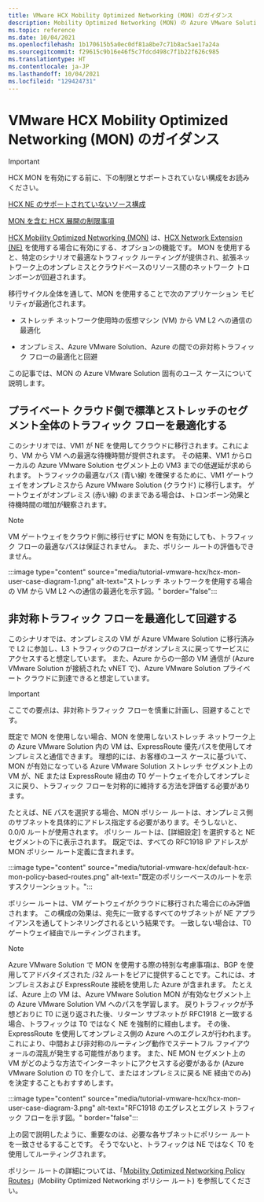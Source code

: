 ```yaml
---
title: VMware HCX Mobility Optimized Networking (MON) のガイダンス
description: Mobility Optimized Networking (MON) の Azure VMware Solution 固有のユース ケースについて説明します。
ms.topic: reference
ms.date: 10/04/2021
ms.openlocfilehash: 1b170615b5a0ec0df81a8be7c71b8ac5ae17a24a
ms.sourcegitcommit: f29615c9b16e46f5c7fdcd498c7f1b22f626c985
ms.translationtype: HT
ms.contentlocale: ja-JP
ms.lasthandoff: 10/04/2021
ms.locfileid: "129424731"
---
```

# <a name="vmware-hcx-mobility-optimized-networking-mon-guidance"></a>VMware HCX Mobility Optimized Networking (MON) のガイダンス

>[!IMPORTANT] 
>HCX MON を有効にする前に、下の制限とサポートされていない構成をお読みください。
>
>[HCX NE のサポートされていないソース構成](https://docs.vmware.com/en/VMware-HCX/4.2/hcx-user-guide/GUID-DBDB4D1B-60B6-4D16-936B-4AC632606909.html)
> 
>[MON を含む HCX 展開の制限事項](https://docs.vmware.com/en/VMware-HCX/4.2/hcx-user-guide/GUID-BEC26054-D560-46D0-98B4-7FF09501F801.html)


[HCX Mobility Optimized Networking (MON)](https://docs.vmware.com/en/VMware-HCX/4.2/hcx-user-guide/GUID-0E254D74-60A9-479C-825D-F373C41F40BC.html) は、[HCX Network Extension (NE)](configure-hcx-network-extension.md) を使用する場合に有効にする、オプションの機能です。 MON を使用すると、特定のシナリオで最適なトラフィック ルーティングが提供され、拡張ネットワーク上のオンプレミスとクラウドベースのリソース間のネットワーク トロンボーンが回避されます。 

移行サイクル全体を通して、MON を使用することで次のアプリケーション モビリティが最適化されます。

- ストレッチ ネットワーク使用時の仮想マシン (VM) から VM L2 への通信の最適化 

- オンプレミス、Azure VMware Solution、Azure の間での非対称トラフィック フローの最適化と回避


この記事では、MON の Azure VMware Solution 固有のユース ケースについて説明します。


## <a name="optimize-traffic-flows-across-standard-and-stretched-segments-on-the-private-cloud-side"></a>プライベート クラウド側で標準とストレッチのセグメント全体のトラフィック フローを最適化する 

このシナリオでは、VM1 が NE を使用してクラウドに移行されます。これにより、VM から VM への最適な待機時間が提供されます。 その結果、VM1 からローカルの Azure VMware Solution セグメント上の VM3 までの低遅延が求められます。 トラフィックの最適なパス (青い線) を確保するために、VM1 ゲートウェイをオンプレミスから Azure VMware Solution (クラウド) に移行します。 ゲートウェイがオンプレミス (赤い線) のままである場合は、トロンボーン効果と待機時間の増加が観察されます。 

>[!NOTE]
>VM ゲートウェイをクラウド側に移行せずに MON を有効にしても、トラフィック フローの最適なパスは保証されません。  また、ポリシー ルートの評価もできません。

:::image type="content" source="media/tutorial-vmware-hcx/hcx-mon-user-case-diagram-1.png" alt-text="ストレッチ ネットワークを使用する場合の VM から VM L2 への通信の最適化を示す図。" border="false":::



## <a name="optimize-and-avoid-asymmetric-traffic-flows"></a>非対称トラフィック フローを最適化して回避する 

このシナリオでは、オンプレミスの VM が Azure VMware Solution に移行済みで L2 に参加し、L3 トラフィックのフローがオンプレミスに戻ってサービスにアクセスすると想定しています。 また、Azure からの一部の VM 通信が (Azure VMware Solution が接続された vNET で)、Azure VMware Solution プライベート クラウドに到達できると想定しています。

>[!IMPORTANT]
>ここでの要点は、非対称トラフィック フローを慎重に計画し、回避することです。 

既定で MON を使用しない場合、MON を使用しないストレッチ ネットワーク上の Azure VMware Solution 内の VM は、ExpressRoute 優先パスを使用してオンプレミスと通信できます。 理想的には、お客様のユース ケースに基づいて、MON が有効になっている Azure VMware Solution ストレッチ セグメント上の VM が、NE または ExpressRoute 経由の T0 ゲートウェイを介してオンプレミスに戻り、トラフィック フローを対称的に維持する方法を評価する必要があります。

たとえば、NE パスを選択する場合、MON ポリシー ルートは、オンプレミス側のサブネットを具体的にアドレス指定する必要があります。そうしないと、0.0/0 ルートが使用されます。 ポリシー ルートは、[詳細設定] を選択すると NE セグメントの下に表示されます。 既定では、すべての RFC1918 IP アドレスが MON ポリシー ルート定義に含まれます。 

:::image type="content" source="media/tutorial-vmware-hcx/default-hcx-mon-policy-based-routes.png" alt-text="既定のポリシーベースのルートを示すスクリーンショット。":::

ポリシー ルートは、VM ゲートウェイがクラウドに移行された場合にのみ評価されます。 この構成の効果は、宛先に一致するすべてのサブネットが NE アプライアンスを通してトンネリングされるという結果です。  一致しない場合は、T0 ゲートウェイ経由でルーティングされます。

>[!NOTE]
>Azure VMware Solution で MON を使用する際の特別な考慮事項は、BGP を使用してアドバタイズされた /32 ルートをピアに提供することです。これには、オンプレミスおよび ExpressRoute 接続を使用した Azure が含まれます。 たとえば、Azure 上の VM は、Azure VMware Solution MON が有効なセグメント上の Azure VMware Solution VM へのパスを学習します。 戻りトラフィックが予想どおりに T0 に送り返された後、リターン サブネットが RFC1918 と一致する場合、トラフィックは T0 ではなく NE を強制的に経由します。  その後、ExpressRoute を使用してオンプレミス側の Azure へのエグレスが行われます。  これにより、中間および非対称のルーティング動作でステートフル ファイアウォールの混乱が発生する可能性があります。 また、NE MON セグメント上の VM がどのような方法でインターネットにアクセスする必要があるか (Azure VMware Solution の T0 を介して、またはオンプレミスに戻る NE 経由でのみ) を決定することもおすすめします。

:::image type="content" source="media/tutorial-vmware-hcx/hcx-mon-user-case-diagram-3.png" alt-text="RFC1918 のエグレスとエグレス トラフィック フローを示す図。" border="false":::

上の図で説明したように、重要なのは、必要な各サブネットにポリシー ルートを一致させるすることです。 そうでないと、トラフィックは NE ではなく T0 を使用してルーティングされます。

 
ポリシー ルートの詳細については、「[Mobility Optimized Networking Policy Routes](https://docs.vmware.com/en/VMware-HCX/4.1/hcx-user-guide/GUID-F45B1DB5-C640-4A75-AEC5-45C58B1C9D63.html)」(Mobility Optimized Networking ポリシー ルート) を参照してください。

